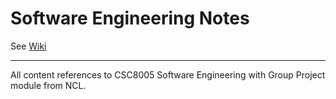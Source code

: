 # Software Engineering Notes

See [Wiki](https://github.com/GaryXiongxiong/s-w-Engineering-Notes/wiki)

---
All content references to CSC8005 Software Engineering with Group Project module from NCL.
